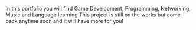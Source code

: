 In this portfolio you will find Game Development, Programming, Networking, Music and Language learning
This project is still on the works but come back anytime soon and it will have more for you!
